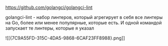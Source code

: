
https://github.com/golangci/golangci-lint

golangci-lint - набор линтеров, который агрегирует в себя все линтеры на Go, более или менее популярные, которые есть. И одной командой запускает те линтеры, которые я указал 


![[{7C9A55FD-315C-4DA5-9868-6CAF23FF8988}.png]]
